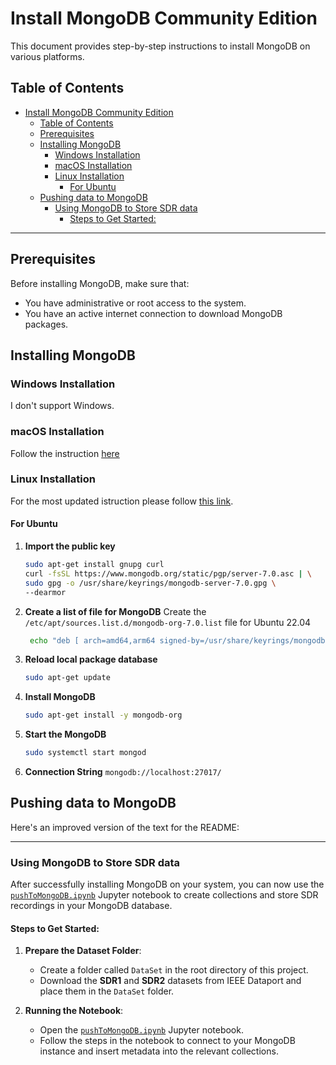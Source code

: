 # Install MongoDB Community Edition

This document provides step-by-step instructions to install MongoDB on various platforms.

## Table of Contents
- [Install MongoDB Community Edition](#install-mongodb-community-edition)
  - [Table of Contents](#table-of-contents)
  - [Prerequisites](#prerequisites)
  - [Installing MongoDB](#installing-mongodb)
    - [Windows Installation](#windows-installation)
    - [macOS Installation](#macos-installation)
    - [Linux Installation](#linux-installation)
      - [For Ubuntu](#for-ubuntu)
  - [Pushing data to MongoDB](#pushing-data-to-mongodb)
    - [Using MongoDB to Store SDR data](#using-mongodb-to-store-sdr-data)
      - [Steps to Get Started:](#steps-to-get-started)

---

## Prerequisites

Before installing MongoDB, make sure that:
- You have administrative or root access to the system.
- You have an active internet connection to download MongoDB packages.

## Installing MongoDB

### Windows Installation
I don't support Windows.

### macOS Installation

Follow the instruction [here](https://www.mongodb.com/docs/manual/tutorial/install-mongodb-on-os-x/#install-mongodb-community-edition-on-macos)

### Linux Installation

For the most updated istruction please follow [this link](https://www.mongodb.com/docs/manual/tutorial/install-mongodb-on-ubuntu/#install-mongodb-community-edition-on-ubuntu). 

#### For Ubuntu


1. **Import the public key**
   ```bash
   sudo apt-get install gnupg curl
   curl -fsSL https://www.mongodb.org/static/pgp/server-7.0.asc | \
   sudo gpg -o /usr/share/keyrings/mongodb-server-7.0.gpg \
   --dearmor
2. **Create a list of file for MongoDB**
    Create the `/etc/apt/sources.list.d/mongodb-org-7.0.list` file for Ubuntu 22.04
   ```bash
    echo "deb [ arch=amd64,arm64 signed-by=/usr/share/keyrings/mongodb-server-7.0.gpg ] https://repo.mongodb.org/apt/ubuntu jammy/mongodb-org/7.0 multiverse" | sudo tee /etc/apt/sources.list.d/mongodb-org-7.0.list
   ```
3. **Reload local package database**
    ```bash
    sudo apt-get update
    ```
4. **Install MongoDB**
   ```bash
   sudo apt-get install -y mongodb-org
   ```
5. **Start the MongoDB**
   ```bash 
   sudo systemctl start mongod
   ```
6. **Connection String**
   `mongodb://localhost:27017/`

## Pushing data to MongoDB
Here's an improved version of the text for the README:

---

### Using MongoDB to Store SDR data

After successfully installing MongoDB on your system, you can now use the [`pushToMongoDB.ipynb`](pushToMongoDB.ipynb) Jupyter notebook to create collections and store SDR recordings in your MongoDB database.

#### Steps to Get Started:

1. **Prepare the Dataset Folder**:
   - Create a folder called `DataSet` in the root directory of this project.
   - Download the **SDR1** and **SDR2** datasets from IEEE Dataport and place them in the `DataSet` folder.

2. **Running the Notebook**:
   - Open the [`pushToMongoDB.ipynb`](pushToMongoDB.ipynb) Jupyter notebook.
   - Follow the steps in the notebook to connect to your MongoDB instance and insert metadata into the relevant collections.





   
